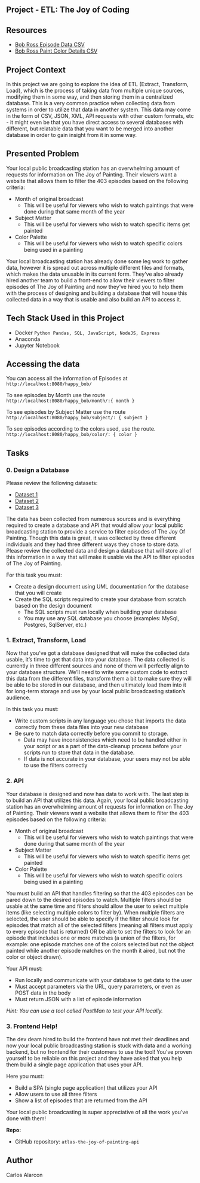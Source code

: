 ## Project - ETL: The Joy of Coding

<div class="panel-body">
    <h2>Resources</h2>

<ul>
<li><a href="https://github.com/fivethirtyeight/data/blob/master/bob-ross/elements-by-episode.csv" title="Bob Ross Episode Data CSV" target="_blank">Bob Ross Episode Data CSV</a></li>
<li><a href="https://github.com/jwilber/Bob_Ross_Paintings/blob/master/data/bob_ross_paintings.csv" title="Bob Ross Paint Color Details CSV" target="_blank">Bob Ross Paint Color Details CSV</a></li>
</ul>

<h2>Project Context</h2>

<p>In this project we are going to explore the idea of ETL (Extract, Transform, Load), which is the process of taking data from multiple unique sources, modifying them in some way, and then storing them in a centralized database. This is a very common practice when collecting data from systems in order to utilize that data in another system. This data may come in the form of CSV, JSON, XML, API requests with other custom formats, etc - it might even be that you have direct access to several databases with different, but relatable data that you want to be merged into another database in order to gain insight from it in some way.</p>

<h2>Presented Problem</h2>

<p>Your local public broadcasting station has an overwhelming amount of requests for information on The Joy of Painting. Their viewers want a website that allows them to filter the 403 episodes based on the following criteria:</p>

<ul>
<li>Month of original broadcast

<ul>
<li>This will be useful for viewers who wish to watch paintings that were done during that same month of the year</li>
</ul></li>
<li>Subject Matter

<ul>
<li>This will be useful for viewers who wish to watch specific items get painted</li>
</ul></li>
<li>Color Palette

<ul>
<li>This will be useful for viewers who wish to watch specific colors being used in a painting</li>
</ul></li>
</ul>

<p>Your local broadcasting station has already done some leg work to gather data, however it is spread out across multiple different files and formats, which makes the data unusable in its current form. They’ve also already hired another team to build a front-end to allow their viewers to filter episodes of The Joy of Painting and now they’ve hired you to help them with the process of designing and building a database that will house this collected data in a way that is usable and also build an API to access it.</p>

  </div>
</div>

<h2>Tech Stack Used in this Project</h2>

<ul>
          <li>Docker <code>Python Pandas, SQL, JavaScript, NodeJS, Express </code></li>
          <li>Anaconda</li>
          <li>Jupyter Notebook</li>
          </ul>

<h2>Accessing the data</h2>

You can access all the information of Episodes at <code> http://localhost:8080/happy_bob/ </code>

To see episodes by Month use the route <code> http://localhost:8080/happy_bob/month/:{ month }</code>

To see episodes by Subject Matter use the route
<code> http://localhost:8080/happy_bob/subject/: { subject } </code>

To see episodes according to the colors used, use the route.<code> http://localhost:8080/happy_bob/color/: { color } </code>

<h2 class="gap">Tasks</h2>

<div data-role="task27251" data-position="1" id="task-num-0">
<div class="panel panel-default task-card " id="task-27251">

<span id="user_id" data-id="6138"></span>

  <div class="panel-heading panel-heading-actions">
    <h3 class="panel-title">
      0. Design a Database
    </h3>
  </div>

  <div class="panel-body">
    <span id="user_id" data-id="6138"></span>

  <!-- Progress vs Score -->

  <!-- Task Body -->
  <p>Please review the following datasets:</p>

<ul>
<li><a href="https://drive.google.com/file/d/1gWytikmlOXF4gpI4wp8VsiLGgtnA7zC9/view" title="Dataset 1" target="_blank">Dataset 1</a></li>
<li><a href="https://drive.google.com/file/d/1-13lJ5aSdkLP9VZcMlDhyivlQgw0IEmL/view" title="Dataset 2" target="_blank">Dataset 2</a></li>
<li><a href="https://drive.google.com/file/d/1yyhCgVtXtSIeYFa0eVbLWBvt3qqE4MgZ/view" title="Dataset 3" target="_blank">Dataset 3</a></li>
</ul>

<p>The data has been collected from numerous sources and is everything required to create a database and API that would allow your local public broadcasting station to provide a service to filter episodes of The Joy Of Painting. Though this data is great, it was collected by three different individuals and they had three different ways they chose to store data. Please review the collected data and design a database that will store all of this information in a way that will make it usable via the API to filter episodes of The Joy of Painting.</p>

<p>For this task you must:</p>

<ul>
<li>Create a design document using UML documentation for the database that you will create</li>
<li>Create the SQL scripts required to create your database from scratch based on the design document

<ul>
<li>The SQL scripts must run locally when building your database</li>
<li>You may use any SQL database you choose (examples: MySql, Postgres, SqlServer, etc.)</li>
</ul></li>
</ul>

  </div>

<div class="panel-heading panel-heading-actions">
    <h3 class="panel-title">
      1. Extract, Transform, Load
    </h3>
  </div>

  <div class="panel-body">
    <span id="user_id" data-id="6138"></span>

  <!-- Progress vs Score -->

  <!-- Task Body -->
  <p>Now that you’ve got a database designed that will make the collected data usable, it’s time to get that data into your database. The data collected is currently in three different sources and none of them will perfectly align to your database structure. We’ll need to write some custom code to extract this data from the different files, transform them a bit to make sure they will be able to be stored in our database, and then ultimately load them into it for long-term storage and use by your local public broadcasting station’s audience.</p>

<p>In this task you must:</p>

<ul>
<li>Write custom scripts in any language you chose that imports the data correctly from these data files into your new database</li>
<li>Be sure to match data correctly before you commit to storage.

<ul>
<li>Data may have inconsistencies which need to be handled either in your script or as a part of the data-cleanup process before your scripts run to store that data in the database.</li>
<li> If data is not accurate in your database, your users may not be able to use the filters correctly</li>
</ul></li>
</ul>

  </div>

<div class="panel-heading panel-heading-actions">
    <h3 class="panel-title">
      2. API
    </h3>
  </div>

  <div class="panel-body">
    <span id="user_id" data-id="6138"></span>

  <!-- Progress vs Score -->

  <!-- Task Body -->
  <p>Your database is designed and now has data to work with. The last step is to build an API that utilizes this data. Again, your local public broadcasting station has an overwhelming amount of requests for information on The Joy of Painting. Their viewers want a website that allows them to filter the 403 episodes based on the following criteria:</p>

<ul>
<li>Month of original broadcast

<ul>
<li>This will be useful for viewers who wish to watch paintings that were done during that same month of the year</li>
</ul></li>
<li>Subject Matter

<ul>
<li>This will be useful for viewers who wish to watch specific items get painted</li>
</ul></li>
<li>Color Palette

<ul>
<li>This will be useful for viewers who wish to watch specific colors being used in a painting</li>
</ul></li>
</ul>

<p>You must build an API that handles filtering so that the 403 episodes can be pared down to the desired episodes to watch. Multiple filters should be usable at the same time and filters should allow the user to select multiple items (like selecting multiple colors to filter by). When multiple filters are selected, the user should be able to specify if the filter should look for episodes that match all of the selected filters (meaning all filters must apply to every episode that is returned) OR be able to set the filters to look for an episode that includes one or more matches (a union of the filters, for example: one episode matches one of the colors selected but not the object painted while another episode matches on the month it aired, but not the color or object drawn).</p>

<p>Your API must:</p>

<ul>
<li>Run locally and communicate with your database to get data to the user</li>
<li>Must accept parameters via the URL, query parameters, or even as POST data in the body</li>
<li>Must return JSON with a list of episode information</li>
</ul>

<p><em>Hint: You can use a tool called PostMan to test your API locally.</em></p>

  </div>

<div class="panel-heading panel-heading-actions">
    <h3 class="panel-title">
      3. Frontend Help!
    </h3>
  </div>

  <div class="panel-body">
    <span id="user_id" data-id="6138"></span>

  <!-- Progress vs Score -->

  <!-- Task Body -->
   <p>The dev deam hired to build the frontend have not met their deadlines and now your local public broadcasting station is stuck with data and a working backend, but no frontend for their customers to use the tool! You’ve proven yourself to be reliable on this project and they have asked that you help them build a single page application that uses your API.</p>

<p>Here you must:</p>

<ul>
<li>Build a SPA (single page application) that utilizes your API</li>
<li>Allow users to use all three filters</li>
<li>Show a list of episodes that are returned from the API</li>
</ul>

<p>Your local public broadcasting is super appreciative of all the work you’ve done with them!</p>

  </div>

  <div class="list-group">
  <!-- Task URLs -->

  <!-- Technical information -->
   <div class="list-group-item">
        <p><strong>Repo:</strong></p>
        <ul>
          <li>GitHub repository: <code>atlas-the-joy-of-painting-api</code></li>
        </ul>
      </div>

<h2>Author</h2>
Carlos Alarcon
